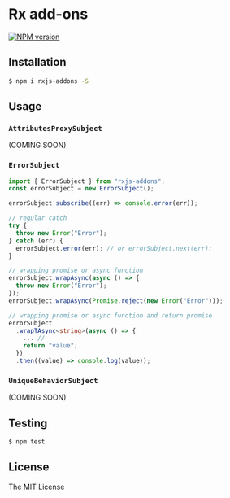 # Rx add-ons

[![NPM version][npm-image]][npm-url]

## Installation

```bash
$ npm i rxjs-addons -S
```

## Usage

### `AttributesProxySubject`

(COMING SOON)

### `ErrorSubject`

```typescript
import { ErrorSubject } from "rxjs-addons";
const errorSubject = new ErrorSubject();

errorSubject.subscribe((err) => console.error(err));

// regular catch
try {
  throw new Error("Error");
} catch (err) {
  errorSubject.error(err); // or errorSubject.next(err); 
}

// wrapping promise or async function 
errorSubject.wrapAsync(async () => {
  throw new Error("Error");
});
errorSubject.wrapAsync(Promise.reject(new Error("Error")));

// wrapping promise or async function and return promise
errorSubject
  .wrapTAsync<string>(async () => {
    ... // 
    return "value";
  })
  .then((value) => console.log(value));
```

### `UniqueBehaviorSubject`

(COMING SOON)

## Testing

```bash
$ npm test
```

## License

The MIT License

[npm-image]: https://badge.fury.io/js/rxjs-addons.svg
[npm-url]: http://npmjs.com/package/rxjs-addons